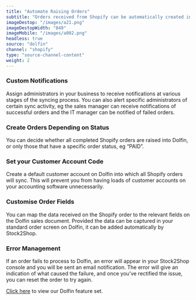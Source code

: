 ```yaml
---
title: "Automate Raising Orders"
subtitle: "Orders received from Shopify can be automatically created in Dolfin as a sale."
imageDestop: "/images/a21.png"
imageDestopWidth: "849"
imageMobile: "/images/a002.png"
headless: true
source: "dolfin"
channel: "shopify"
type: "source-channel-content"
weight: 2
---
```


### Custom Notifications
Assign administrators in your business to receive notifications at various stages of the syncing process. You can also alert specific administrators of certain sync activity, eg the sales manager can receive notifications of successful orders and the IT manager can be notified of failed orders.

### Create Orders Depending on Status
You can decide whether all completed Shopify orders are raised into Dolfin, or only those that have a specific order status, eg “PAID”.

### Set your Customer Account Code
Create a default customer account on Dolfin into which all Shopify orders will sync. This will prevent you from having loads of customer accounts on your accounting software unnecessarily.

### Customise Order Fields
You can map the data received on the Shopify order to the relevant fields on the Dolfin sales document. Provided the data can be captured in your standard order screen on Dolfin, it can be added automatically by Stock2Shop.

### Error Management
If an order fails to process to Dolfin, an error will appear in your Stock2Shop console and you will be sent an email notification. The error will give an indication of what caused the failure, and once you’ve rectified the issue, you can reset the order to try again.

[Click here](/help/features/dolfin/ "Dolfin Features") to view our Dolfin feature set.